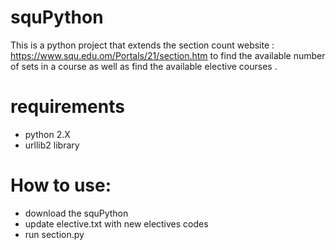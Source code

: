 # squPython
This is a python project that extends the section count website : https://www.squ.edu.om/Portals/21/section.htm
to find the available number of sets in a course as well as find the available elective courses .

# requirements
- python 2.X
- urllib2 library

# How to use:
- download the squPython
- update elective.txt with new electives codes
- run section.py


